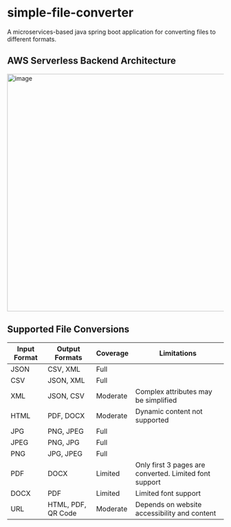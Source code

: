 # simple-file-converter
A microservices-based java spring boot application for converting files to different formats.

## AWS Serverless Backend Architecture

<img width="874" height="551" alt="image" src="https://github.com/user-attachments/assets/9803bf12-54ec-4d7b-9165-034e2f6d8c37" />

## Supported File Conversions

| Input Format | Output Formats         | Coverage  | Limitations                                              |
|--------------|------------------------|-----------|----------------------------------------------------------|
| JSON         | CSV, XML               | Full      |                                                          |
| CSV          | JSON, XML              | Full      |                                                          |
| XML          | JSON, CSV              | Moderate  | Complex attributes may be simplified                     |
| HTML         | PDF, DOCX              | Moderate  | Dynamic content not supported                            |
| JPG          | PNG, JPEG              | Full      |                                                          |
| JPEG         | PNG, JPG               | Full      |                                                          |
| PNG          | JPG, JPEG              | Full      |                                                          |
| PDF          | DOCX                   | Limited   | Only first 3 pages are converted. Limited font support   |
| DOCX         | PDF                    | Limited   | Limited font support                                     |
| URL          | HTML, PDF, QR Code     | Moderate  | Depends on website accessibility and content             |
